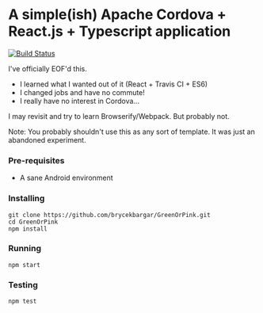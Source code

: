 # A simple(ish) Apache Cordova + React.js + Typescript application #
[![Build Status](https://travis-ci.org/brycekbargar/GreenOrPink.svg?branch=master)](https://travis-ci.org/brycekbargar/GreenOrPink)

I've officially EOF'd this.
- I learned what I wanted out of it (React + Travis CI + ES6)
- I changed jobs and have no commute!
- I really have no interest in Cordova...

I may revisit and try to learn Browserify/Webpack. But probably not.

Note: You probably shouldn't use this as any sort of template. It was just an abandoned experiment.

### Pre-requisites ###
- A sane Android environment

### Installing ###
```
git clone https://github.com/brycekbargar/GreenOrPink.git
cd GreenOrPink
npm install
```

### Running ###
`npm start`

### Testing ###
`npm test`
